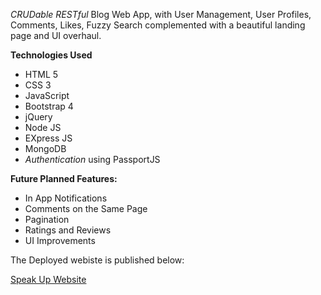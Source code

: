 <em>CRUDable RESTful</em> Blog Web App, with User Management, User Profiles, Comments, Likes, Fuzzy Search complemented with a beautiful landing page and UI overhaul.

<strong>Technologies Used</strong>
<ul>
  <li>HTML 5</li>
  <li>CSS 3</li>
  <li>JavaScript</li>
  <li>Bootstrap 4</li>
  <li>jQuery</li>
  <li>Node JS</li>
  <li>EXpress JS</li>
  <li>MongoDB</li>
  <li><em>Authentication</em> using PassportJS</li>
</ul>

<strong>Future Planned Features:</strong>
<ul>
  <li>In App Notifications</li>
  <li>Comments on the Same Page</li>
  <li>Pagination</li>
  <li>Ratings and Reviews</li>
  <li>UI Improvements</li>
 </ul>

The Deployed webiste is published below:

<a href="https://gentle-citadel-23401.herokuapp.com/">Speak Up Website</a>
